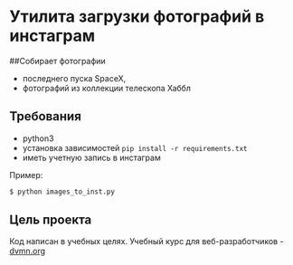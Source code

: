 # Утилита загрузки фотографий в инстаграм

##Собирает фотографии 
* последнего пуска SpaceX,
* фотографий из коллекции телескопа Хаббл


## Требования
  
  * python3
  * установка зависимостей
  ```pip install -r requirements.txt```
  * иметь учетную запись в инстаграм
  
  Пример:
```bash
$ python images_to_inst.py
```

## Цель проекта
Код написан в учебных целях. Учебный курс для веб-разработчиков - [dvmn.org](https://dvmn.org)

